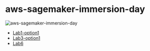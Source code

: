 # aws-sagemaker-immersion-day

![aws-sagemaker-immersion-day](https://github.com/aws-samples/amazon-sagemaker-immersion-day/blob/master/images/amazon-sagemaker-ml-services.png?raw=true)

* [Lab1-option1](https://sagemaker-immersionday.workshop.aws/en/lab1/option1.html)
* [Lab3-option1](https://sagemaker-immersionday.workshop.aws/en/lab3/option2.html)
* [Lab6](https://sagemaker-immersionday.workshop.aws/en/lab6.html)